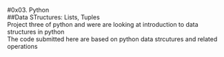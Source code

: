 #0x03. Python  
##Data STructures: Lists, Tuples  
Project three of python and were are looking at introduction to data structures in python  
The code submitted here are based on python data strcutures and related operations
